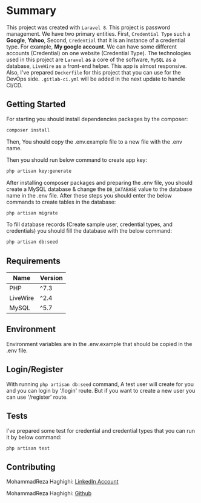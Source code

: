 # Summary

This project was created with `Laravel 8`. This project is password management. We have two primary entities. First, `Credential Type` such a **Google**, **Yahoo**, Second, `Credential` that it is an instance of a credential type. For example, **My google account**. We can have some different accounts (Credential) on one website (Credential Type). The technologies used in this project are `Laravel` as a core of the software, `MySQL` as a database, `LiveWire` as a front-end helper. This app is almost responsive. Also, I've prepared `Dockerfile` for this project that you can use for the DevOps side. `.gitlab-ci.yml` will be added in the next update to handle CI/CD.

## Getting Started

For starting you should install dependencies packages by the composer:

```bash
composer install
```

Then, You should copy the .env.example file to a new file with the .env name.

Then you should run below command to create app key:

```bash
php artisan key:generate
```

After installing composer packages and preparing the .env file, you should create a MySQL database & change the `DB_DATABASE` value to the database name in the .env file. After these steps you should enter the below commands to create tables in the database:

```bash
php artisan migrate
```

To fill database records (Create sample user, credential types, and credentials) you should fill the database with the below command:

```bash
php artisan db:seed
```

## Requirements

| Name | Version |
|---|---|
| PHP | ^7.3 |
| LiveWire | ^2.4 |
| MySQL | ^5.7 |

## Environment

Environment variables are in the .env.example that should be copied in the .env file.

## Login/Register

With running `php artisan db:seed` command, A test user will create for you and you can login by '/login' route. But if you want to create a new user you can use '/register' route.

## Tests

I've prepared some test for credential and credential types that you can run it by below command:

```bash
php artisan test
```

## Contributing

MohammadReza Haghighi: [LinkedIn Account](https://www.linkedin.com/in/mr-haghighi/)

MohammadReza Haghighi: [Github](https://github.com/mrhaghighi)
